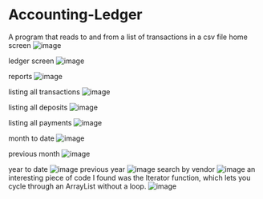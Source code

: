 # Accounting-Ledger
A program that reads to and from a list of transactions in a csv file
home screen
![image](https://github.com/LBihn-King/Accounting-Ledger/assets/166444171/9ac1c958-339d-4da4-b997-50524c15d9b6)

ledger screen
![image](https://github.com/LBihn-King/Accounting-Ledger/assets/166444171/dfadba82-3096-4464-8a16-87bd706a4610)

reports
![image](https://github.com/LBihn-King/Accounting-Ledger/assets/166444171/5e8078cf-fdd8-48e5-82d0-23515ea5b1d8)

listing all transactions
![image](https://github.com/LBihn-King/Accounting-Ledger/assets/166444171/2ea61c26-fc20-4765-875d-c5828f5d4e86)

listing all deposits
![image](https://github.com/LBihn-King/Accounting-Ledger/assets/166444171/f7b6fb70-aabb-441d-bfb9-f445011572d0)

listing all payments
![image](https://github.com/LBihn-King/Accounting-Ledger/assets/166444171/58098586-eaa7-4908-84fa-75f42daab56b)

month to date
![image](https://github.com/LBihn-King/Accounting-Ledger/assets/166444171/dd79f347-c8cb-4af5-9fcd-d0d55f87fdf7)

previous month
![image](https://github.com/LBihn-King/Accounting-Ledger/assets/166444171/78b473eb-3284-482d-a431-a5f17863d952)

year to date
![image](https://github.com/LBihn-King/Accounting-Ledger/assets/166444171/ec7ea8b8-c9cb-445e-84c1-caa4e80713d5)
previous year
![image](https://github.com/LBihn-King/Accounting-Ledger/assets/166444171/14e56209-651e-463d-ba83-2d29bf1d72a6)
search by vendor
![image](https://github.com/LBihn-King/Accounting-Ledger/assets/166444171/875c80c6-4ee8-4c73-9e9f-c1f725b3bfe8)
an interesting piece of code I found was the Iterator function, which lets you cycle through an ArrayList without a loop.
![image](https://github.com/LBihn-King/Accounting-Ledger/assets/166444171/846d9099-5715-48bc-8e95-779dc06a0abf)
